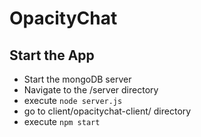 # OpacityChat

## Start the App
- Start the mongoDB server
- Navigate to the /server directory
- execute ```node server.js```
- go to client/opacitychat-client/ directory
- execute ```npm start```
